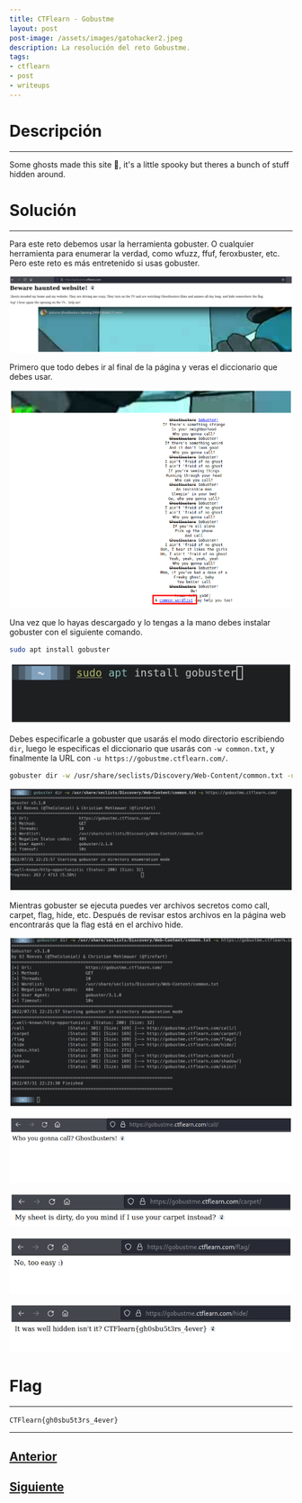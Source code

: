 ```yaml
---
title: CTFlearn - Gobustme
layout: post
post-image: /assets/images/gatohacker2.jpeg 
description: La resolución del reto Gobustme.
tags:
- ctflearn
- post
- writeups
---
```

# Descripción
---

Some ghosts made this site 👻, it's a little spooky but theres a bunch of stuff hidden around. 


# Solución
---

Para este reto debemos usar la herramienta gobuster. O cualquier herramienta para enumerar la verdad, como wfuzz, ffuf, feroxbuster, etc. Pero este reto es más entretenido si usas gobuster.

![](/images/images-ctflearn/gobustme-1.png)

Primero que todo debes ir al final de la página y veras el diccionario que debes usar.

![](/images/images-ctflearn/gobustme-3.png)

Una vez que lo hayas descargado y lo tengas a la mano debes instalar gobuster con el siguiente comando.

```bash
sudo apt install gobuster
```

![](/images/images-ctflearn/gobustme-2.png)

Debes especificarle a gobuster que usarás el modo directorio escribiendo `dir`, luego le especificas el diccionario que usarás con `-w common.txt`, y finalmente la URL con `-u https://gobustme.ctflearn.com/`.

```bash
gobuster dir -w /usr/share/seclists/Discovery/Web-Content/common.txt -u https://gobustme.ctflearn.com/
```

![](/images/images-ctflearn/gobustme-4.png)

Mientras gobuster se ejecuta puedes ver archivos secretos como call, carpet, flag, hide, etc. Después de revisar estos archivos en la página web encontrarás que la flag está en el archivo hide.

![](/images/images-ctflearn/gobustme-9.png)

![](/images/images-ctflearn/gobustme-5.png)

![](/images/images-ctflearn/gobustme-6.png)

![](/images/images-ctflearn/gobustme-7.png)

![](/images/images-ctflearn/gobustme-8.png)


# Flag
---

`CTFlearn{gh0sbu5t3rs_4ever}`

---

## [Anterior](/Inj3ction-Time)
## [Siguiente](/Calculat3-M3)